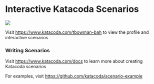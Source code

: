 # Interactive Katacoda Scenarios

[![](http://shields.katacoda.com/katacoda/tbowman-bah/count.svg)](https://www.katacoda.com/tbowman-bah "Get your profile on Katacoda.com")

Visit https://www.katacoda.com/tbowman-bah to view the profile and interactive scenarios

### Writing Scenarios
Visit https://www.katacoda.com/docs to learn more about creating Katacoda scenarios

For examples, visit https://github.com/katacoda/scenario-example
